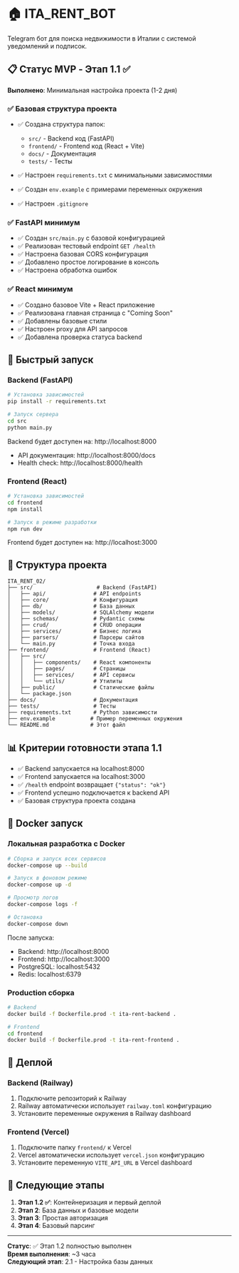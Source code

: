 # 🏠 ITA_RENT_BOT

Telegram бот для поиска недвижимости в Италии с системой уведомлений и подписок.

## 📋 Статус MVP - Этап 1.1 ✅

**Выполнено**: Минимальная настройка проекта (1-2 дня)

### ✅ Базовая структура проекта

- ✅ Создана структура папок:

  - `src/` - Backend код (FastAPI)
  - `frontend/` - Frontend код (React + Vite)
  - `docs/` - Документация
  - `tests/` - Тесты

- ✅ Настроен `requirements.txt` с минимальными зависимостями
- ✅ Создан `env.example` с примерами переменных окружения
- ✅ Настроен `.gitignore`

### ✅ FastAPI минимум

- ✅ Создан `src/main.py` с базовой конфигурацией
- ✅ Реализован тестовый endpoint `GET /health`
- ✅ Настроена базовая CORS конфигурация
- ✅ Добавлено простое логирование в консоль
- ✅ Настроена обработка ошибок

### ✅ React минимум

- ✅ Создано базовое Vite + React приложение
- ✅ Реализована главная страница с "Coming Soon"
- ✅ Добавлены базовые стили
- ✅ Настроен proxy для API запросов
- ✅ Добавлена проверка статуса backend

## 🚀 Быстрый запуск

### Backend (FastAPI)

```bash
# Установка зависимостей
pip install -r requirements.txt

# Запуск сервера
cd src
python main.py
```

Backend будет доступен на: http://localhost:8000

- API документация: http://localhost:8000/docs
- Health check: http://localhost:8000/health

### Frontend (React)

```bash
# Установка зависимостей
cd frontend
npm install

# Запуск в режиме разработки
npm run dev
```

Frontend будет доступен на: http://localhost:3000

## 🔧 Структура проекта

```
ITA_RENT_02/
├── src/                    # Backend (FastAPI)
│   ├── api/               # API endpoints
│   ├── core/              # Конфигурация
│   ├── db/                # База данных
│   ├── models/            # SQLAlchemy модели
│   ├── schemas/           # Pydantic схемы
│   ├── crud/              # CRUD операции
│   ├── services/          # Бизнес логика
│   ├── parsers/           # Парсеры сайтов
│   └── main.py            # Точка входа
├── frontend/              # Frontend (React)
│   ├── src/
│   │   ├── components/    # React компоненты
│   │   ├── pages/         # Страницы
│   │   ├── services/      # API сервисы
│   │   └── utils/         # Утилиты
│   ├── public/            # Статические файлы
│   └── package.json
├── docs/                  # Документация
├── tests/                 # Тесты
├── requirements.txt       # Python зависимости
├── env.example           # Пример переменных окружения
└── README.md             # Этот файл
```

## 📊 Критерии готовности этапа 1.1

- ✅ Backend запускается на localhost:8000
- ✅ Frontend запускается на localhost:3000
- ✅ `/health` endpoint возвращает `{"status": "ok"}`
- ✅ Frontend успешно подключается к backend API
- ✅ Базовая структура проекта создана

## 🐳 Docker запуск

### Локальная разработка с Docker

```bash
# Сборка и запуск всех сервисов
docker-compose up --build

# Запуск в фоновом режиме
docker-compose up -d

# Просмотр логов
docker-compose logs -f

# Остановка
docker-compose down
```

После запуска:

- Backend: http://localhost:8000
- Frontend: http://localhost:3000
- PostgreSQL: localhost:5432
- Redis: localhost:6379

### Production сборка

```bash
# Backend
docker build -f Dockerfile.prod -t ita-rent-backend .

# Frontend
cd frontend
docker build -f Dockerfile.prod -t ita-rent-frontend .
```

## 🚀 Деплой

### Backend (Railway)

1. Подключите репозиторий к Railway
2. Railway автоматически использует `railway.toml` конфигурацию
3. Установите переменные окружения в Railway dashboard

### Frontend (Vercel)

1. Подключите папку `frontend/` к Vercel
2. Vercel автоматически использует `vercel.json` конфигурацию
3. Установите переменную `VITE_API_URL` в Vercel dashboard

## 🔄 Следующие этапы

1. **Этап 1.2 ✅**: Контейнеризация и первый деплой
2. **Этап 2**: База данных и базовые модели
3. **Этап 3**: Простая авторизация
4. **Этап 4**: Базовый парсинг

---

**Статус**: ✅ Этап 1.2 полностью выполнен  
**Время выполнения**: ~3 часа  
**Следующий этап**: 2.1 - Настройка базы данных
